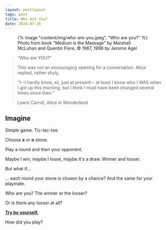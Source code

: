 ```yaml
---
layout: postlayout
tags: post
title: Who Are You?
date: 2024-07-16
---
```


<figure> {% image "content/img/who-are-you.jpeg", "Who are you?" %}
    <figcaption>Photo from book "Medium is the Massage" by Marshall McLuhan and Quentin Fiore,
    &copy; 1967, 1996 by Jerome Agel</figcaption>
</figure>

> “Who are YOU?”
>
> This was not an encouraging opening for a conversation. Alice replied, rather shyly,
>
> “I--I hardly know, sir, just at present-- at least I know who I WAS when I got up this morning, but I think I must have been changed several times since then.”
> 
> <span class="author">Lewis Carroll, Alice in Wonderland</span>

## Imagine

Simple game. Tic-tac-toe.

Choose **x** or **o** stone.

Play a round and then your opponent.

Maybe I win, maybe I loose, maybe it's a draw. Winner and looser.

But what if…

… each round your stone is chosen by a chance? 
And the same for your playmate.

Who are you? The winner or the looser? 

Or is there any looser at all?

[**Try by yourself.**](/ttt)

How did you play?

